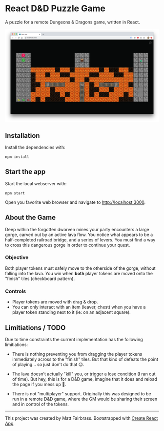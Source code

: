 # React D&D Puzzle Game

A puzzle for a remote Dungeons & Dragons game, written in React.

![Screenshot](./screenshot.png)

## Installation

Install the dependencies with:

```
npm install
```

## Start the app

Start the local webserver with:

```
npm start
```

Open you favorite web browser and navigate to [http://localhost:3000](http://localhost:3000).

## About the Game

Deep within the forgotten dwarven mines your party encounters a large gorge, carved out by an active lava flow. You notice what appears to be a half-completed railroad bridge, and a series of levers. You must find a way to cross this dangerous gorge in order to continue your quest.

### Objective

Both player tokens must safely move to the otherside of the gorge, without falling into the lava. You win when **both** player tokens are moved onto the "finish" tiles (checkboard pattern).

### Controls

- Player tokens are moved with drag & drop.
- You can only interact with an item (leaver, chest) when you have a player token standing next to it (ie: on an adjacent square).


## Limitiations / TODO

Due to time constraints the current implementation has the following limitiations:

- There is nothing preventing you from dragging the player tokens immediately across to the "finish" tiles. But that kind of defeats the point of playing... so just don't do that 😉.


- The lava doesn't actually "kill" you, or trigger a lose condition (I ran out of time). But hey, this is for a D&D game, imagine that it does and reload the page if you mess up 🙂.

- There is not "multiplayer" support. Originally this was designed to be run in a remote D&D game, where the GM would be sharing their screen and in control of the tokens.

---

This project was created by Matt Fairbrass.
Bootstrapped with [Create React App](https://github.com/facebook/create-react-app).
